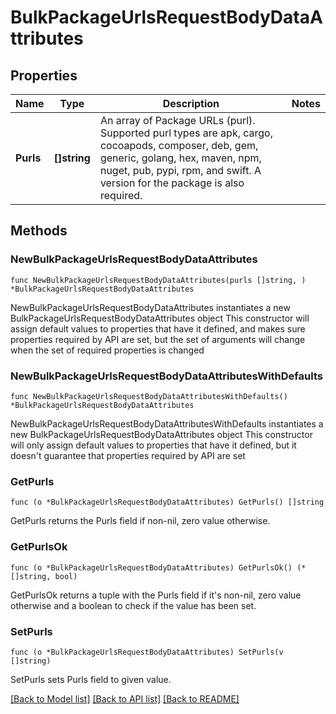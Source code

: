 # BulkPackageUrlsRequestBodyDataAttributes

## Properties

Name | Type | Description | Notes
------------ | ------------- | ------------- | -------------
**Purls** | **[]string** | An array of Package URLs (purl). Supported purl types are apk, cargo, cocoapods, composer, deb, gem, generic, golang, hex, maven, npm, nuget, pub, pypi, rpm, and swift. A version for the package is also required. | 

## Methods

### NewBulkPackageUrlsRequestBodyDataAttributes

`func NewBulkPackageUrlsRequestBodyDataAttributes(purls []string, ) *BulkPackageUrlsRequestBodyDataAttributes`

NewBulkPackageUrlsRequestBodyDataAttributes instantiates a new BulkPackageUrlsRequestBodyDataAttributes object
This constructor will assign default values to properties that have it defined,
and makes sure properties required by API are set, but the set of arguments
will change when the set of required properties is changed

### NewBulkPackageUrlsRequestBodyDataAttributesWithDefaults

`func NewBulkPackageUrlsRequestBodyDataAttributesWithDefaults() *BulkPackageUrlsRequestBodyDataAttributes`

NewBulkPackageUrlsRequestBodyDataAttributesWithDefaults instantiates a new BulkPackageUrlsRequestBodyDataAttributes object
This constructor will only assign default values to properties that have it defined,
but it doesn't guarantee that properties required by API are set

### GetPurls

`func (o *BulkPackageUrlsRequestBodyDataAttributes) GetPurls() []string`

GetPurls returns the Purls field if non-nil, zero value otherwise.

### GetPurlsOk

`func (o *BulkPackageUrlsRequestBodyDataAttributes) GetPurlsOk() (*[]string, bool)`

GetPurlsOk returns a tuple with the Purls field if it's non-nil, zero value otherwise
and a boolean to check if the value has been set.

### SetPurls

`func (o *BulkPackageUrlsRequestBodyDataAttributes) SetPurls(v []string)`

SetPurls sets Purls field to given value.



[[Back to Model list]](../README.md#documentation-for-models) [[Back to API list]](../README.md#documentation-for-api-endpoints) [[Back to README]](../README.md)


